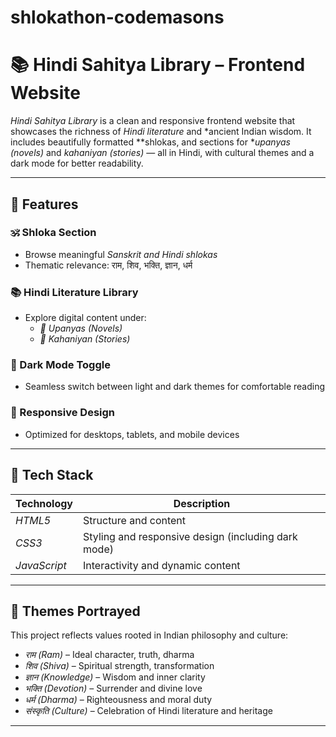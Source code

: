 # shlokathon-codemasons
# 📚 Hindi Sahitya Library – Frontend Website

*Hindi Sahitya Library* is a clean and responsive frontend website that showcases the richness of *Hindi literature* and *ancient Indian wisdom. It includes beautifully formatted **shlokas, and sections for **upanyas (novels)* and *kahaniyan (stories)* — all in Hindi, with cultural themes and a dark mode for better readability.

---

## 🌟 Features

### 🕉️ Shloka Section
- Browse meaningful *Sanskrit and Hindi shlokas*
- Thematic relevance: राम, शिव, भक्ति, ज्ञान, धर्म

### 📚 Hindi Literature Library
- Explore digital content under:
  - *📖 Upanyas (Novels)*
  - *📜 Kahaniyan (Stories)*

### 🌙 Dark Mode Toggle
- Seamless switch between light and dark themes for comfortable reading

### 📱 Responsive Design
- Optimized for desktops, tablets, and mobile devices

---

## 🧰 Tech Stack

| Technology   | Description                |
|--------------|----------------------------|
| *HTML5*    | Structure and content       |
| *CSS3*     | Styling and responsive design (including dark mode) |
| *JavaScript* | Interactivity and dynamic content |

---

## 🧠 Themes Portrayed

This project reflects values rooted in Indian philosophy and culture:

- *राम (Ram)* – Ideal character, truth, dharma  
- *शिव (Shiva)* – Spiritual strength, transformation  
- *ज्ञान (Knowledge)* – Wisdom and inner clarity  
- *भक्ति (Devotion)* – Surrender and divine love  
- *धर्म (Dharma)* – Righteousness and moral duty  
- *संस्कृति (Culture)* – Celebration of Hindi literature and heritage  

---
